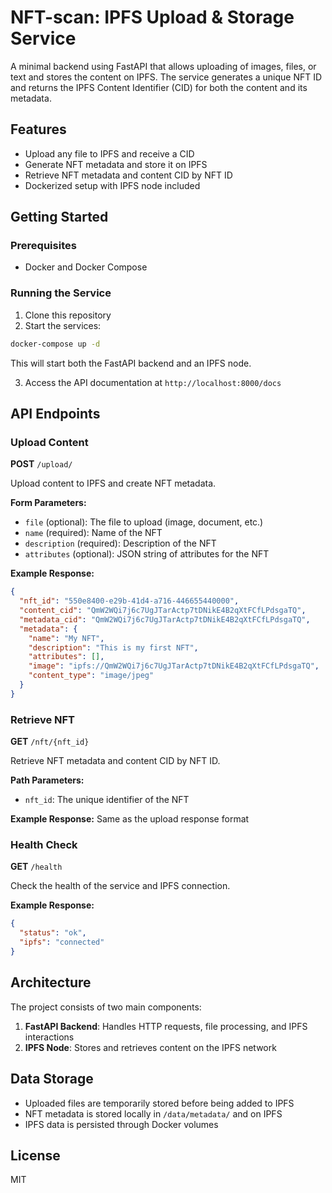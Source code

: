 # NFT-scan: IPFS Upload & Storage Service

A minimal backend using FastAPI that allows uploading of images, files, or text and stores the content on IPFS. The service generates a unique NFT ID and returns the IPFS Content Identifier (CID) for both the content and its metadata.

## Features

- Upload any file to IPFS and receive a CID
- Generate NFT metadata and store it on IPFS
- Retrieve NFT metadata and content CID by NFT ID
- Dockerized setup with IPFS node included

## Getting Started

### Prerequisites

- Docker and Docker Compose

### Running the Service

1. Clone this repository
2. Start the services:

```bash
docker-compose up -d
```

This will start both the FastAPI backend and an IPFS node.

3. Access the API documentation at `http://localhost:8000/docs`

## API Endpoints

### Upload Content

**POST** `/upload/`

Upload content to IPFS and create NFT metadata.

**Form Parameters:**

- `file` (optional): The file to upload (image, document, etc.)
- `name` (required): Name of the NFT
- `description` (required): Description of the NFT
- `attributes` (optional): JSON string of attributes for the NFT

**Example Response:**

```json
{
  "nft_id": "550e8400-e29b-41d4-a716-446655440000",
  "content_cid": "QmW2WQi7j6c7UgJTarActp7tDNikE4B2qXtFCfLPdsgaTQ",
  "metadata_cid": "QmW2WQi7j6c7UgJTarActp7tDNikE4B2qXtFCfLPdsgaTQ",
  "metadata": {
    "name": "My NFT",
    "description": "This is my first NFT",
    "attributes": [],
    "image": "ipfs://QmW2WQi7j6c7UgJTarActp7tDNikE4B2qXtFCfLPdsgaTQ",
    "content_type": "image/jpeg"
  }
}
```

### Retrieve NFT

**GET** `/nft/{nft_id}`

Retrieve NFT metadata and content CID by NFT ID.

**Path Parameters:**

- `nft_id`: The unique identifier of the NFT

**Example Response:** Same as the upload response format

### Health Check

**GET** `/health`

Check the health of the service and IPFS connection.

**Example Response:**

```json
{
  "status": "ok",
  "ipfs": "connected"
}
```

## Architecture

The project consists of two main components:

1. **FastAPI Backend**: Handles HTTP requests, file processing, and IPFS interactions
2. **IPFS Node**: Stores and retrieves content on the IPFS network

## Data Storage

- Uploaded files are temporarily stored before being added to IPFS
- NFT metadata is stored locally in `/data/metadata/` and on IPFS
- IPFS data is persisted through Docker volumes

## License

MIT

